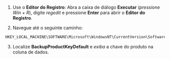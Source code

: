 1. Use o **Editor do Registro**: Abra a caixa de diálogo **Executar** (*pressione Win + R*), digite *regedit* e pressione **Enter** para abrir o **Editor do Registro**.

2. Navegue até o seguinte caminho:
```txt
HKEY_LOCAL_MACHINE\SOFTWARE\Microsoft\WindowsNT\CurrentVersion\SoftwareProtectionPlatform
```

3. Localize **BackupProductKeyDefault** e *exiba* a chave do produto na coluna de dados.